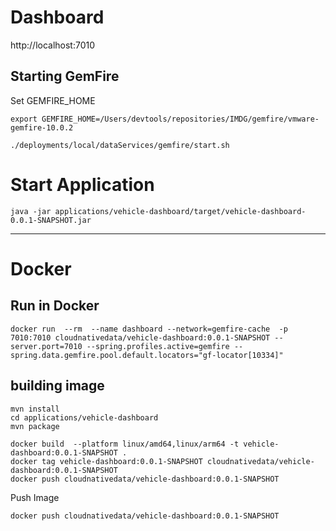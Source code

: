 # Dashboard

http://localhost:7010


## Starting GemFire

Set GEMFIRE_HOME
```shell
export GEMFIRE_HOME=/Users/devtools/repositories/IMDG/gemfire/vmware-gemfire-10.0.2
```

```shell
./deployments/local/dataServices/gemfire/start.sh
```


# Start Application


```shell
java -jar applications/vehicle-dashboard/target/vehicle-dashboard-0.0.1-SNAPSHOT.jar
```

----------------------------


# Docker 


## Run in Docker

```shell
docker run  --rm  --name dashboard --network=gemfire-cache  -p 7010:7010 cloudnativedata/vehicle-dashboard:0.0.1-SNAPSHOT --server.port=7010 --spring.profiles.active=gemfire --spring.data.gemfire.pool.default.locators="gf-locator[10334]"
```

## building image


```shell
mvn install
cd applications/vehicle-dashboard
mvn package

docker build  --platform linux/amd64,linux/arm64 -t vehicle-dashboard:0.0.1-SNAPSHOT .
docker tag vehicle-dashboard:0.0.1-SNAPSHOT cloudnativedata/vehicle-dashboard:0.0.1-SNAPSHOT
docker push cloudnativedata/vehicle-dashboard:0.0.1-SNAPSHOT
```



Push Image

```shell
docker push cloudnativedata/vehicle-dashboard:0.0.1-SNAPSHOT
```
